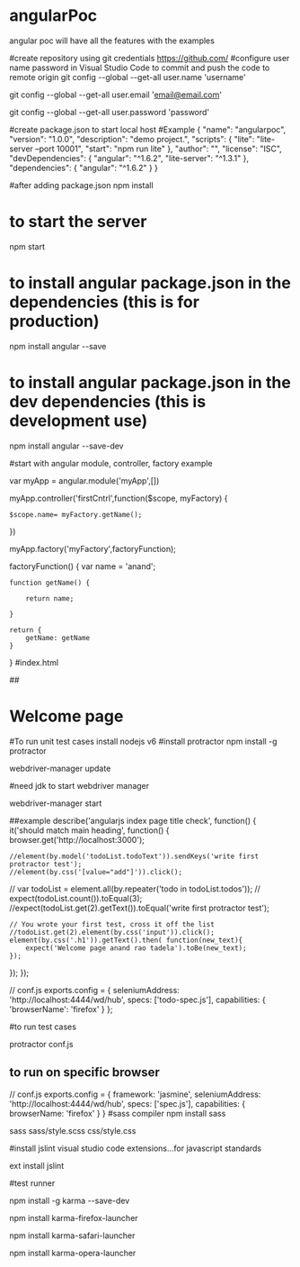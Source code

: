 # angularPoc
angular poc will have all the features with the examples 

#create repository using git credentials
https://github.com/
#configure user name password in Visual Studio Code to commit and push the code to remote origin
git config --global --get-all user.name 'username'

git config --global --get-all user.email 'email@email.com'

git config --global --get-all user.password  'password'

#create package.json to start local host
#Example
{
  "name": "angularpoc",
  "version": "1.0.0",
  "description": "demo project.",
  "scripts": {
    "lite": "lite-server –port 10001",
    "start": "npm run lite"
  },
  "author": "",
  "license": "ISC",
  "devDependencies": {
    "angular": "^1.6.2",
    "lite-server": "^1.3.1"
  },
  "dependencies": {
    "angular": "^1.6.2"
  }
}

#after adding package.json 
npm install

# to start the server 
npm start

# to install angular package.json in the dependencies (this is for production)

npm install angular --save 

# to install angular package.json in the dev dependencies (this is development use)

npm install angular --save-dev

#start with angular module, controller, factory example

var myApp = angular.module('myApp',[])

myApp.controller('firstCntrl',function($scope, myFactory) {

    $scope.name= myFactory.getName();

})

myApp.factory('myFactory',factoryFunction);

factoryFunction() {
    var name = 'anand';

    function getName() {

        return name;

    } 

    return {
        getName: getName
    }
}
#index.html
<!doctype html>
##<html ng-app="myApp">
     <script src="node_modules/angular/angular.js"></script>
    <body>
        <h1 ng-controller="firstCntrl">Welcome page <span ng-bind='name'></span></h1>
    </body>
    </html>

#To run unit test cases
install nodejs v6
#install protractor
npm install -g protractor

webdriver-manager update

#need jdk to start webdriver manager

webdriver-manager start

##example 
describe('angularjs index page title check', function() {
  it('should match main heading', function() {
    browser.get('http://localhost:3000');

    //element(by.model('todoList.todoText')).sendKeys('write first protractor test');
    //element(by.css('[value="add"]')).click();

   // var todoList = element.all(by.repeater('todo in todoList.todos'));
   // expect(todoList.count()).toEqual(3);
    //expect(todoList.get(2).getText()).toEqual('write first protractor test');

    // You wrote your first test, cross it off the list
    //todoList.get(2).element(by.css('input')).click();
    element(by.css('.h1')).getText().then( function(new_text){
        expect('Welcome page anand rao tadela').toBe(new_text);
    });

  });
});

// conf.js
exports.config = {
  seleniumAddress: 'http://localhost:4444/wd/hub',
  specs: ['todo-spec.js'],
  capabilities: {
    'browserName': 'firefox'
    }
};

#to run test cases

protractor conf.js

## to run on specific browser
// conf.js
exports.config = {
  framework: 'jasmine',
  seleniumAddress: 'http://localhost:4444/wd/hub',
  specs: ['spec.js'],
  capabilities: {
    browserName: 'firefox'
  }
}
#sass compiler
npm install sass

sass sass/style.scss css/style.css

#install jslint visual studio code extensions...for javascript standards

ext install jslint

#test runner

npm install -g karma --save-dev

npm install karma-firefox-launcher

npm install karma-safari-launcher

npm install karma-opera-launcher




